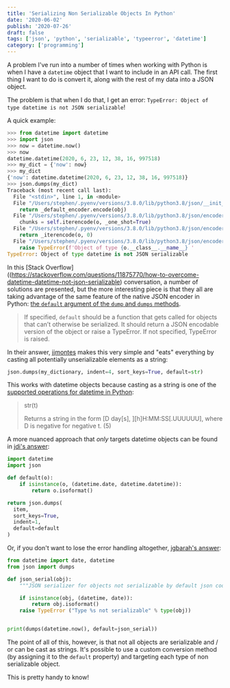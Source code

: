 ```yaml
---
title: 'Serializing Non Serializable Objects In Python'
date: '2020-06-02'
publish: '2020-07-26'
draft: false
tags: ['json', 'python', 'serializable', 'typeerror', 'datetime']
category: ['programming']
---
```


A problem I've run into a number of times when working with Python is when I have a `datetime` object that I want to include in an API call. The first thing I want to do is convert it, along with the rest of my data into a JSON object.

The problem is that when I do that, I get an error: `TypeError: Object of type datetime is not JSON serializable`!

A quick example:

```python
>>> from datetime import datetime
>>> import json
>>> now = datetime.now()
>>> now
datetime.datetime(2020, 6, 23, 12, 38, 16, 997518)
>>> my_dict = {'now': now}
>>> my_dict
{'now': datetime.datetime(2020, 6, 23, 12, 38, 16, 997518)}
>>> json.dumps(my_dict)
Traceback (most recent call last):
  File "<stdin>", line 1, in <module>
  File "/Users/stephen/.pyenv/versions/3.8.0/lib/python3.8/json/__init__.py", line 231, in dumps
    return _default_encoder.encode(obj)
  File "/Users/stephen/.pyenv/versions/3.8.0/lib/python3.8/json/encoder.py", line 199, in encode
    chunks = self.iterencode(o, _one_shot=True)
  File "/Users/stephen/.pyenv/versions/3.8.0/lib/python3.8/json/encoder.py", line 257, in iterencode
    return _iterencode(o, 0)
  File "/Users/stephen/.pyenv/versions/3.8.0/lib/python3.8/json/encoder.py", line 179, in default
    raise TypeError(f'Object of type {o.__class__.__name__} '
TypeError: Object of type datetime is not JSON serializable
```

In this [Stack Overflow]((https://stackoverflow.com/questions/11875770/how-to-overcome-datetime-datetime-not-json-serializable) conversation, a number of solutions are presented, but the more interesting piece is that they all are taking advantage of the same feature of the native JSON encoder in Python: [the `default` argument of the `dump` and `dumps` methods](https://docs.python.org/3/library/json.html#json.dumps).

> If specified, `default` should be a function that gets called for objects that can’t otherwise be serialized. It should return a JSON encodable version of the object or raise a TypeError. If not specified, TypeError is raised.

In their answer, [jjmontes](https://stackoverflow.com/a/36142844/9888057) makes this very simple and "eats" everything by casting all potentially unserializable elements as a string:

```python
json.dumps(my_dictionary, indent=4, sort_keys=True, default=str)
```

This works with datetime objects because casting as a string is one of the [supported operations for datetime in Python](https://docs.python.org/3/library/datetime.html#datetime.datetime.dst):

> str(t)
>
> Returns a string in the form [D day[s], ][h]H:MM:SS[.UUUUUU], where D is negative for negative t. (5)

A more nuanced approach that _only_ targets datetime objects can be found in [jdi's answer](https://stackoverflow.com/a/11875813/9888057):

```python
import datetime
import json

def default(o):
    if isinstance(o, (datetime.date, datetime.datetime)):
        return o.isoformat()

return json.dumps(
  item,
  sort_keys=True,
  indent=1,
  default=default
)
```

Or, if you don't want to lose the error handling altogether, [jgbarah's answer](https://stackoverflow.com/questions/11875770/how-to-overcome-datetime-datetime-not-json-serializable/36142844#36142844):

```python
from datetime import date, datetime
from json import dumps

def json_serial(obj):
    """JSON serializer for objects not serializable by default json code"""

    if isinstance(obj, (datetime, date)):
        return obj.isoformat()
    raise TypeError ("Type %s not serializable" % type(obj))


print(dumps(datetime.now(), default=json_serial))
```

The point of all of this, however, is that not all objects are serializable and / or can be cast as strings. It's possible to use a custom conversion method (by assigning it to the `default` property) and targeting each type of non serializable object.

This is pretty handy to know!

